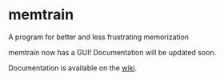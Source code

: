 # memtrain
A program for better and less frustrating memorization

memtrain now has a GUI! Documentation will be updated soon.

Documentation is available on the [wiki](https://github.com/iandorsey00/memtrain/wiki).